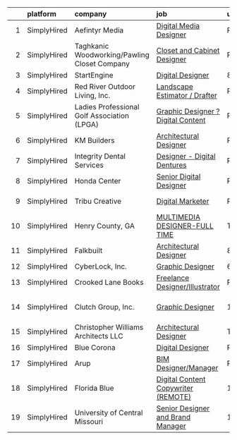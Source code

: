 

|    | platform    | company                                      | job                                                                                                                                              | update_time   | location                  |
|---:|:------------|:---------------------------------------------|:-------------------------------------------------------------------------------------------------------------------------------------------------|:--------------|:--------------------------|
|  1 | SimplyHired | Aefintyr Media                               | [Digital Media Designer](https://www.simplyhired.com/job/Ll4Dk-tuHzDO6sqKeVzdyzKDgXgVn5EPAswlARllRoq4LlTuPELgiA?q=digital+designer)              | Recently      | Corpus Christi, TX        |
|  2 | SimplyHired | Taghkanic Woodworking/Pawling Closet Company | [Closet and Cabinet Designer](https://www.simplyhired.com/job/hz0odY_byYF-uZ1MVs79vWXh01bJFgR9D5-8nHIfxaEJCjn4gHwRpQ?q=digital+designer)         | Recently      | Pawling, NY               |
|  3 | SimplyHired | StartEngine                                  | [Digital Designer](https://www.simplyhired.com/job/YnZJoUwXdzUdCSCoR_sHhMpX1oLdb_0Z6qfjlrEOzElzR8qSUzyxgg?q=digital+designer)                    | 8d            | Remote                    |
|  4 | SimplyHired | Red River Outdoor Living, Inc.               | [Landscape Estimator / Drafter](https://www.simplyhired.com/job/3FZw0I5Vdng0MfFrDbPuDx0Wby4ciLDRv9D1qafryf1OcAxpYxsqfQ?q=digital+designer)       | Recently      | Paris, TX                 |
|  5 | SimplyHired | Ladies Professional Golf Association (LPGA)  | [Graphic Designer ? Digital Content](https://www.simplyhired.com/job/Blwsj6h9GEpscwpChsFm6-7MPsgbov87UlNOmfcVRJ7hWGHIEP0sjQ?q=digital+designer)  | Recently      | Remote                    |
|  6 | SimplyHired | KM Builders                                  | [Architectural Designer](https://www.simplyhired.com/job/4IewK3FDhUvj5AFPh3dquvJKapkpM5lq-mvch3M-L-_raO5eV3EvDw?q=digital+designer)              | Recently      | San Antonio, TX           |
|  7 | SimplyHired | Integrity Dental Services                    | [Designer - Digital Dentures](https://www.simplyhired.com/job/vGB3DZTHlKWpCLsiywFs8_lBqpg-Zx2Ygb4HxW8NQWL2d54zZMbYDA?q=digital+designer)         | Recently      | United States             |
|  8 | SimplyHired | Honda Center                                 | [Senior Digital Designer](https://www.simplyhired.com/job/sMONFAxt3U47KWbDxPIjUb6vRFAA6G26CzqYZELf9iFTc_MQ-G8ong?q=digital+designer)             | Recently      | California                |
|  9 | SimplyHired | Tribu Creative                               | [Digital Marketer](https://www.simplyhired.com/job/t_LtGC78fSxJN1U3m5-o6MtY6KLs2zcevbdpTvt4OKWnpROQSW_5iA?q=digital+designer)                    | Recently      | San Antonio, TX           |
| 10 | SimplyHired | Henry County, GA                             | [MULTIMEDIA DESIGNER-FULL TIME](https://www.simplyhired.com/job/wDYJiksWez9CbviBRDUfc8SraiWDU_hdQO2ToBGufQinTBO13A__AQ?q=digital+designer)       | Today         | United States             |
| 11 | SimplyHired | Falkbuilt                                    | [Architectural Designer](https://www.simplyhired.com/job/LXpTJL0wIx5f6gmjih0bZQc0laH7U552lPRtVbf1dbnmYxHNNHJFgQ?q=digital+designer)              | 8d            | Grand Rapids, MI          |
| 12 | SimplyHired | CyberLock, Inc.                              | [Graphic Designer](https://www.simplyhired.com/job/r8gYUjiGO3nJghNwzDGuT0q6wrxHZLQmOqi7urzIP4Yubq4PAT0McQ?q=digital+designer)                    | 6d            | Corvallis, OR             |
| 13 | SimplyHired | Crooked Lane Books                           | [Freelance Designer/Illustrator](https://www.simplyhired.com/job/UhExaaYu1t4V71-D418Rl8bP7ITf3P-8-IaObyNXzN5HjI7MoCcq4w?q=digital+designer)      | Recently      | Remote                    |
| 14 | SimplyHired | Clutch Group, Inc.                           | [Graphic Designer](https://www.simplyhired.com/job/Z5RNPAxd3mhvYOqYj7QKYhmTdXUDNFciZVKjFaf1VginIi25yg6VyQ?q=digital+designer)                    | 1d            | United States +1 location |
| 15 | SimplyHired | Christopher Williams Architects LLC          | [Architectural Designer](https://www.simplyhired.com/job/_tyX0qgnyOjVrIMGaW6cMAl7Fb7BL_L0AqfqprXzfXm-y88ZryWuZg?q=digital+designer)              | Today         | New Haven, CT             |
| 16 | SimplyHired | Blue Corona                                  | [Digital Designer](https://www.simplyhired.com/job/U2UeyiUguFQrNgtOxsMxvhlBUUBQJrh3heVfCNoQhWOYZsn7Rk7xPQ?q=digital+designer)                    | Recently      | Remote                    |
| 17 | SimplyHired | Arup                                         | [BIM Designer/Manager](https://www.simplyhired.com/job/Ar81DnywNxudbKiwwOrpYGgWo0PirLHp_yLt9lYCmzpc4PL8h4CizA?q=digital+designer)                | Recently      | Boston, MA                |
| 18 | SimplyHired | Florida Blue                                 | [Digital Content Copywriter (REMOTE)](https://www.simplyhired.com/job/5L_Ha0Aagq5XM6-RnKt85J-6I_TMlI28_h9nD7PlI1yfL7nCS37ySg?q=digital+designer) | 1d            | Remote                    |
| 19 | SimplyHired | University of Central Missouri               | [Senior Designer and Brand Manager](https://www.simplyhired.com/job/fgt5-S4pjrX_p2ErnUCasTqjbXih82qK9_Z3iaYzGrCspQJjjc4tDA?q=digital+designer)   | 12d           | Warrensburg, MO           |